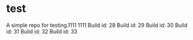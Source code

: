 # test

A simple repo for testing.1111
1111
Build id: 28
Build id: 29
Build id: 30
Build id: 31
Build id: 32
Build id: 33

